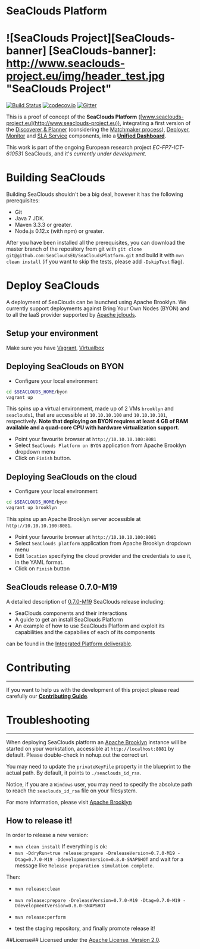 SeaClouds Platform
==================
![SeaClouds Project][SeaClouds-banner]
[SeaClouds-banner]: http://www.seaclouds-project.eu/img/header_test.jpg  "SeaClouds Project"
==================
[![Build Status](https://api.travis-ci.org/SeaCloudsEU/SeaCloudsPlatform.svg?branch=master)](https://travis-ci.org/SeaCloudsEU/SeaCloudsPlatform)&nbsp;[![codecov.io](https://codecov.io/github/SeaCloudsEU/SeaCloudsPlatform/coverage.svg?branch=master)](https://codecov.io/github/SeaCloudsEU/SeaCloudsPlatform?branch=master)&nbsp;[![Gitter](https://badges.gitter.im/gitterHQ/gitter.svg)](https://gitter.im/SeaCloudsEU/SeaCloudsPlatform)

This is a proof of concept of the **SeaClouds Platform** ([www.seaclouds-project.eu](http://www.seaclouds-project.eu)), integrating a first version of the [Discoverer & Planner](../planner-branch/planner/) (considering the [Matchmaker process](../planner-branch/planner/matchmaker/)), [Deployer](./deployer/), [Monitor](./monitor/) and [SLA Service](https://github.com/SeaCloudsEU/sla-core/) components, into a [**Unified Dashboard**](./dashboard/src/main/webapp).


This work is part of the ongoing European research project *EC-FP7-ICT-610531* SeaClouds, and it's *currently under development*.

# Building SeaClouds
Building SeaClouds shouldn't be a big deal, however it has the following prerequisites:
- Git
- Java 7 JDK.
- Maven 3.3.3 or greater.
- Node.js 0.12.x (with npm) or greater.

After you have been installed all the prerequisites, you can download the master branch of the repository from git with `git clone git@github.com:SeaCloudsEU/SeaCloudsPlatform.git` and build it with `mvn clean install` (if you want to skip the tests, please add `-DskipTest` flag). 

# Deploy SeaClouds
A deployment of SeaClouds can be launched using Apache Brooklyn. We currently support deployments against Bring Your
Own Nodes (BYON) and to all the IaaS provider supported by [Apache jclouds](http://jclouds.org).

## Setup your environment

Make sure you have [Vagrant](https://www.vagrantup.com/), [Virtualbox](https://www.virtualbox.org/)

## Deploying SeaClouds on BYON

- Configure your local environment:
```bash
cd $SEACLOUDS_HOME/byon
vagrant up
```
This spins up a virtual environment, made up of 2 VMs `brooklyn` and `seaclouds1`, that are accessible at `10.10.10.100` and `10.10.10.101`, respectively. 
**Note that deploying on BYON requires at least 4 GB of RAM available and a quad-core CPU with hardware virtualization support.**

- Point your favourite browser at `http://10.10.10.100:8081`
- Select `SeaClouds Platform on BYON` application from Apache Brooklyn dropdown menu
- Click on `Finish` button.


## Deploying SeaClouds on the cloud

- Configure your local environment:
```bash
cd $SEACLOUDS_HOME/byon
vagrant up brooklyn
```
This spins up an Apache Brooklyn server accessible at `http://10.10.10.100:8081`.

- Point your favourite browser at `http://10.10.10.100:8081`
- Select `SeaClouds platform` application from Apache Brooklyn dropdown menu
- Edit `location` specifying the cloud provider and the credentials to use it, in the YAML format.
- Click on `Finish` button


## SeaClouds release 0.7.0-M19

A detailed description of [0.7.0-M19](https://github.com/SeaCloudsEU/SeaCloudsPlatform/releases/tag/0.7.0-M19) SeaClouds release including:
- SeaClouds components and their interactions
- A guide to get an install SeaClouds Platform
- An example of how to use SeaClouds Platform and exploit its capabilities and the capabilies of each of its components

can be found in the [Integrated Platform deliverable](https://drive.google.com/file/d/0B3naRHlVBGTEdmYySFVWSGdIYzA/view?usp=sharing).

# Contributing
-------------
If you want to help us with the development of this project please read carefully our [**Contributing Guide**](CONTRIBUTING.md). 

# Troubleshooting
-------------
When deploying SeaClouds platform an [Apache Brooklyn](http://brooklyn.io) instance will be started on your
workstation, accessible at `http://localhost:8081` by default. Please double-check in nohup.out the correct url.

You may need to update the `privateKeyFile` property in the blueprint to the actual path.
By default, it points to `./seaclouds_id_rsa`.

Notice, if you are a `Windows` user, you may need to specify the absolute path to reach the `seaclouds_id_rsa` file on your filesystem.

For more information, please visit [Apache Brooklyn](https://brooklyn.incubator.apache.org/download/index.html)

How to release it!
-------------------
In order to release a new version:

- `mvn clean install` If everything is ok:
- `mvn -DdryRun=true release:prepare -DreleaseVersion=0.7.0-M19 -Dtag=0.7.0-M19 -DdevelopmentVersion=0.8.0-SNAPSHOT` and wait for a message like `Release preparation simulation complete.`

Then:
- `mvn release:clean`
- `mvn release:prepare -DreleaseVersion=0.7.0-M19 -Dtag=0.7.0-M19 -DdevelopmentVersion=0.8.0-SNAPSHOT`
- `mvn release:perform`

- test the staging repository, and finally promote release it!

##License##
Licensed under the [Apache License, Version 2.0](http://www.apache.org/licenses/LICENSE-2.0).
